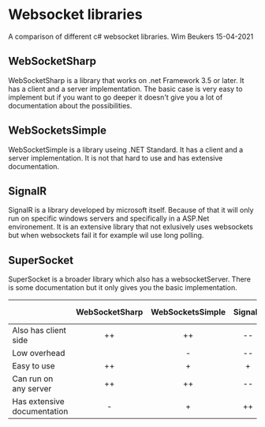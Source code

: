 # Websocket libraries

A comparison of different c# websocket libraries.
Wim Beukers
15-04-2021

## WebSocketSharp

WebSocketSharp is a library that works on .net Framework 3.5 or later. It has a client and a server implementation. The basic case is very easy to implement but if you want to go deeper it doesn't give you a lot of documentation about the possibilities.

## WebSocketsSimple

WebSocketSimple is a library useing .NET Standard. It has a client and a server implementation. It is not that hard to use and has extensive documentation.

## SignalR

SignalR is a library developed by microsoft itself. Because of that it will only run on specific windows servers and specifically in a ASP.Net environement.
It is an extensive library that not exlusively uses websockets but when websockets fail it for example wil use long polling.

## SuperSocket

SuperSocket is a broader library which also has a websocketServer. There is some documentation but it only gives you the basic implementation. 

|								|WebSocketSharp	|WebSocketsSimple	|SignalR	|SuperSocket	|Own implementation	|
|---							|:---:			|:---:				|:---:		|:---:			|:---:				|
|Also has client side			|++				|++					|--			|--				|--					|
|Low overhead					|				|-					|--			|-				|++					|
|Easy to use					|++				|+					|+			|-				|--					|
|Can run on any server			|++				|++					|--			|++				|++					|
|Has extensive documentation	|-				|+					|++			|-				|--					|